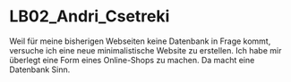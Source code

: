 # LB02_Andri_Csetreki
Weil für meine bisherigen Webseiten keine Datenbank in Frage kommt, versuche ich eine neue minimalistische Website zu erstellen. Ich habe mir überlegt eine Form eines Online-Shops zu machen. Da macht eine Datenbank Sinn.
